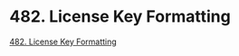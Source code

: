 # 482. License Key Formatting

[482. License Key Formatting](https://leetcode.com/problems/license-key-formatting/description/)